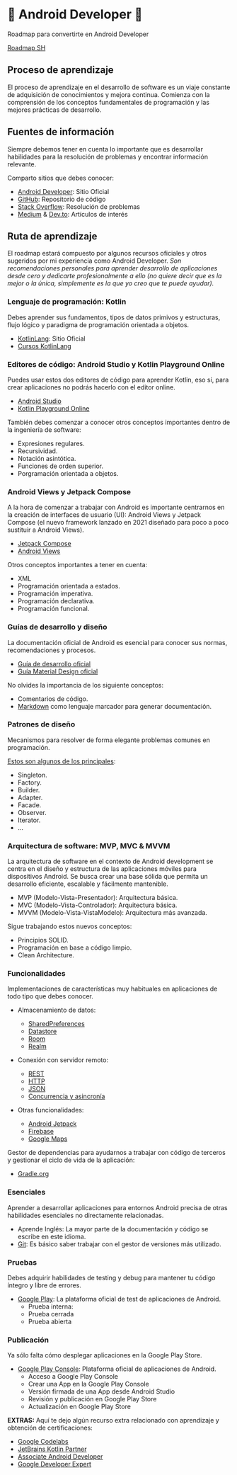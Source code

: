 # 🤖 Android Developer 📲
Roadmap para convertirte en Android Developer

[Roadmap SH](https://roadmap.sh/android)

## Proceso de aprendizaje
El proceso de aprendizaje en el desarrollo de software es un viaje constante de adquisición de conocimientos y mejora continua. Comienza con la comprensión de los conceptos fundamentales de programación y las mejores prácticas de desarrollo.

## Fuentes de información
Siempre debemos tener en cuenta lo importante que es desarrollar habilidades para la resolución de problemas y encontrar información relevante.

Comparto sitios que debes conocer:

* [Android Developer](https://developer.android.com/): Sitio Oficial
* [GitHub](https://github.com/): Repositorio de código
* [Stack Overflow](https://stackoverflow.com/): Resolución de problemas
* [Medium](https://medium.com/) & [Dev.to](https://dev.to/): Artículos de interés

## Ruta de aprendizaje
El roadmap estará compuesto por algunos recursos oficiales y otros sugeridos por mi experiencia como Android Developer. *Son recomendaciones personales para aprender desarrollo de aplicaciones desde cero y dedicarte profesionalmente a ello (no quiere decir que es la mejor o la única, simplemente es la que yo creo que te puede ayudar).*

### Lenguaje de programación: Kotlin
Debes aprender sus fundamentos, tipos de datos primivos y estructuras, flujo lógico y paradigma de programación orientada a objetos.

* [KotlinLang](https://kotlinlang.org/): Sitio Oficial
* [Cursos KotlinLang](https://kotlinlang.org/education/)

### Editores de código: Android Studio y Kotlin Playground Online
Puedes usar estos dos editores de código para aprender Kotlin, eso sí, para crear aplicaciones no podrás hacerlo con el editor online.

* [Android Studio](https://developer.android.com/studio)
* [Kotlin Playground Online](https://play.kotlinlang.org/)

También debes comenzar a conocer otros conceptos importantes dentro de la ingeniería de software:

* Expresiones regulares.
* Recursividad.
* Notación asintótica.
* Funciones de orden superior.
* Porgramación orientada a objetos.

### Android Views y Jetpack Compose
A la hora de comenzar a trabajar con Android es importante centrarnos en la creación de interfaces de usuario (UI): Android Views y Jetpack Compose (el nuevo framework lanzado en 2021 diseñado para poco a poco sustituir a Android Views).

* [Jetpack Compose](https://developer.android.com/jetpack/compose)
* [Android Views](https://developer.android.com/guide/topics/ui/declaring-layout)

Otros conceptos importantes a tener en cuenta:

* XML
* Programación orientada a estados.
* Programación imperativa.
* Programación declarativa.
* Programación funcional.

### Guías de desarrollo y diseño
La documentación oficial de Android es esencial para conocer sus normas, recomendaciones y procesos.

* [Guía de desarrollo oficial](https://developer.android.com/guide)
* [Guía Material Design oficial](https://material.io/)

No olvides la importancia de los siguiente conceptos:

* Comentarios de código.
* [Markdown](https://www.markdownguide.org/) como lenguaje marcador para generar documentación.

### Patrones de diseño
Mecanismos para resolver de forma elegante problemas comunes en programación.

[Estos son algunos de los principales](https://refactoring.guru/es/design-patterns):

* Singleton.
* Factory.
* Builder.
* Adapter.
* Facade.
* Observer.
* Iterator.
* ...

### Arquitectura de software: MVP, MVC & MVVM
La arquitectura de software en el contexto de Android development se centra en el diseño y estructura de las aplicaciones móviles para dispositivos Android. Se busca crear una base sólida que permita un desarrollo eficiente, escalable y fácilmente mantenible.

* MVP (Modelo-Vista-Presentador): Arquitectura básica.
* MVC (Modelo-Vista-Controlador): Arquitectura básica.
* MVVM (Modelo-Vista-VistaModelo): Arquitectura más avanzada.

Sigue trabajando estos nuevos conceptos:

* Principios SOLID.
* Programación en base a código limpio.
* Clean Architecture.


### Funcionalidades
Implementaciones de características muy habituales en aplicaciones de todo tipo que debes conocer.

* Almacenamiento de datos:
	* [SharedPreferences](https://developer.android.com/training/data-storage/shared-preferences)
	* [Datastore](https://developer.android.com/topic/libraries/architecture/datastore)
	* [Room](https://developer.android.com/training/data-storage/room)
	* [Realm](https://github.com/realm/realm-kotlin)

* Conexión con servidor remoto:
	* [REST](https://restfulapi.net/)
	* [HTTP](https://developer.mozilla.org/en-US/docs/Web/HTTP/Overview)
	* [JSON](https://www.json.org/json-en.html)
	* [Concurrencia y asincronía](https://kotlinlang.org/docs/native-concurrency.html)

* Otras funcionalidades:
	* [Android Jetpack](https://developer.android.com/jetpack)
	* [Firebase](https://firebase.google.com/)
 	* [Google Maps](https://developers.google.com/maps/documentation/android-sdk/overview)

Gestor de dependencias para ayudarnos a trabajar con código de terceros y gestionar el ciclo de vida de la aplicación:
* [Gradle.org](https://gradle.org/)


### Esenciales
Aprender a desarrollar aplicaciones para entornos Android precisa de otras habilidades esenciales no directamente relacionadas.

* Aprende Inglés: La mayor parte de la documentación y código se escribe en este idioma.
* [Git](https://git-scm.com/): Es básico saber trabajar con el gestor de versiones más utilizado.

### Pruebas
Debes adquirir habilidades de testing y debug para mantener tu código íntegro y libre de errores.

* [Google Play](https://play.google.com/console/): La plataforma oficial de test de aplicaciones de Android.
  * Prueba interna: 
  * Prueba cerrada
  * Prueba abierta

### Publicación
Ya sólo falta cómo desplegar aplicaciones en la Google Play Store.

* [Google Play Console](https://play.google.com/console): Plataforma oficial de aplicaciones de Android.
  * Acceso a Google Play Console
  * Crear una App en la Google Play Console
  * Versión firmada de una App desde Android Studio
  * Revisión y publicación en Google Play Store
  * Actualización en Google Play Store

**EXTRAS:** Aquí te dejo algún recurso extra relacionado con aprendizaje y obtención de certificaciones:

* [Google Codelabs](https://codelabs.developers.google.com/)
* [JetBrains Kotlin Partner](https://www.jetbrains.com/company/partners/kotlin/)
* [Associate Android Developer](https://developers.google.com/certification/associate-android-developer)
* [Google Developer Expert](https://developers.google.com/community/experts)
